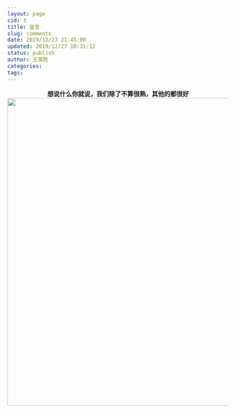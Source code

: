 ```yaml
---
layout: page
cid: 3
title: 留言
slug: comments
date: 2019/12/23 21:45:00
updated: 2019/12/27 10:31:12
status: publish
author: 王荣胜
categories: 
tags: 
---
```



<center><strong>想说什么你就说，我们除了不算很熟，其他的都很好</strong></center>

<center><img src="https://s2.ax1x.com/2019/12/25/lFqkYF.png"  height="700" width="1000" /></center>
